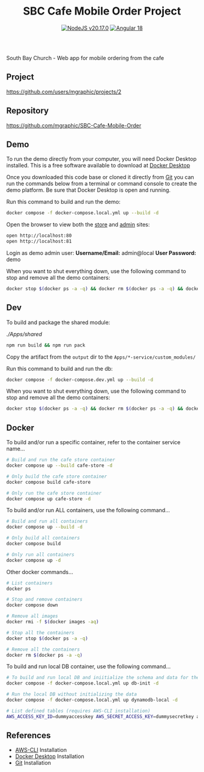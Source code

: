 <div align="center">

# SBC Cafe Mobile Order Project

<a href="https://nodejs.org"><img src="https://img.shields.io/badge/NodeJS-v20.17.0-blue?logo=nodedotjs&logoColor=%23fff" alt="NodeJS v20.17.0" /></a> <a href="https://blog.angular.dev/angular-v18-is-now-available-e79d5ac0affe"><img src="https://img.shields.io/badge/Built%20With%20Angular%20v18-blue?logo=angular&logoColor=white" alt="Angular 18" /></a>

<br />
<br />
</div>

South Bay Church - Web app for mobile ordering from the cafe

## Project

https://github.com/users/mgraphic/projects/2

## Repository

https://github.com/mgraphic/SBC-Cafe-Mobile-Order

## Demo

To run the demo directly from your computer, you will need Docker Desktop installed. This is a free software available to download at [Docker Desktop](https://www.docker.com/products/docker-desktop/)

Once you downloaded this code base or cloned it directly from [Git](https://git-scm.com/downloads) you can run the commands below from a terminal or command console to create the demo platform. Be sure that Docker Desktop is open and running.

Run this command to build and run the demo:

```sh
docker compose -f docker-compose.local.yml up --build -d
```

Open the browser to view both the [store](http://localhost:80) and [admin](http://localhost:81) sites:

```sh
open http://localhost:80
open http://localhost:81
```

Login as demo admin user:
**Username/Email:** admin@local
**User Password:** demo

When you want to shut everything down, use the following command to stop and remove all the demo containers:

```sh
docker stop $(docker ps -a -q) && docker rm $(docker ps -a -q) && docker rmi -f $(docker images -aq)
```

## Dev

To build and package the shared module:

_./Apps/shared_

```sh
npm run build && npm run pack
```

Copy the artifact from the `output` dir to the `Apps/*-service/custom_modules/`

Run this command to build and run the db:

```sh
docker compose -f docker-compose.dev.yml up --build -d
```

When you want to shut everything down, use the following command to stop and remove all the demo containers:

```sh
docker stop $(docker ps -a -q) && docker rm $(docker ps -a -q) && docker rmi -f $(docker images -aq)
```

## Docker

To build and/or run a specific container, refer to the container service name...

```sh
# Build and run the cafe store container
docker compose up --build cafe-store -d

# Only build the cafe store container
docker compose build cafe-store

# Only run the cafe store container
docker compose up cafe-store -d
```

To build and/or run ALL containers, use the following command...

```sh
# Build and run all containers
docker compose up --build -d

# Only build all containers
docker compose build

# Only run all containers
docker compose up -d
```

Other docker commands...

```sh
# List containers
docker ps

# Stop and remove containers
docker compose down

# Remove all images
docker rmi -f $(docker images -aq)

# Stop all the containers
docker stop $(docker ps -a -q)

# Remove all the containers
docker rm $(docker ps -a -q)
```

To build and run local DB container, use the following command...

```sh
# To build and run local DB and iniitialize the schema and data for the first time
docker compose -f docker-compose.local.yml up db-init -d

# Run the local DB without initializing the data
docker compose -f docker-compose.local.yml up dynamodb-local -d

# List defined tables (requires AWS-CLI installation)
AWS_ACCESS_KEY_ID=dummyaccesskey AWS_SECRET_ACCESS_KEY=dummysecretkey aws dynamodb list-tables --endpoint-url http://localhost:8000 --region dummy-region
```

## References

-   [AWS-CLI](https://docs.aws.amazon.com/cli/latest/userguide/getting-started-install.html) Installation
-   [Docker Desktop](https://www.docker.com/products/docker-desktop/) Installation
-   [Git](https://git-scm.com/downloads) Installation
